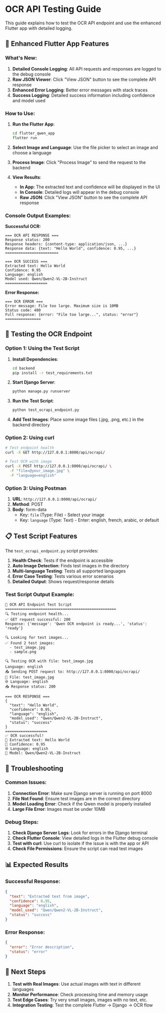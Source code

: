 # OCR API Testing Guide

This guide explains how to test the OCR API endpoint and use the enhanced Flutter app with detailed logging.

## 🚀 Enhanced Flutter App Features

### What's New:
1. **Detailed Console Logging**: All API requests and responses are logged to the debug console
2. **Raw JSON Viewer**: Click "View JSON" button to see the complete API response
3. **Enhanced Error Logging**: Better error messages with stack traces
4. **Success Logging**: Detailed success information including confidence and model used

### How to Use:

1. **Run the Flutter App**:
   ```bash
   cd flutter_qwen_app
   flutter run
   ```

2. **Select Image and Language**: Use the file picker to select an image and choose a language

3. **Process Image**: Click "Process Image" to send the request to the backend

4. **View Results**:
   - **In App**: The extracted text and confidence will be displayed in the UI
   - **In Console**: Detailed logs will appear in the debug console
   - **Raw JSON**: Click "View JSON" button to see the complete API response

### Console Output Examples:

**Successful OCR:**
```
=== OCR API RESPONSE ===
Response status: 200
Response headers: {content-type: application/json, ...}
Response data: {text: "Hello World", confidence: 0.95, ...}
========================

=== OCR SUCCESS ===
Extracted text: Hello World
Confidence: 0.95
Language: english
Model used: Qwen/Qwen2-VL-2B-Instruct
===================
```

**Error Response:**
```
=== OCR ERROR ===
Error message: File too large. Maximum size is 10MB
Status code: 400
Full response: {error: "File too large...", status: "error"}
================
```

## 🧪 Testing the OCR Endpoint

### Option 1: Using the Test Script

1. **Install Dependencies**:
   ```bash
   cd backend
   pip install -r test_requirements.txt
   ```

2. **Start Django Server**:
   ```bash
   python manage.py runserver
   ```

3. **Run the Test Script**:
   ```bash
   python test_ocrapi_endpoint.py
   ```

4. **Add Test Images**: Place some image files (.jpg, .png, etc.) in the backend directory

### Option 2: Using curl

```bash
# Test endpoint health
curl -X GET http://127.0.0.1:8000/api/ocrapi/

# Test OCR with image
curl -X POST http://127.0.0.1:8000/api/ocrapi/ \
  -F "file=@your_image.jpg" \
  -F "language=english"
```

### Option 3: Using Postman

1. **URL**: `http://127.0.0.1:8000/api/ocrapi/`
2. **Method**: POST
3. **Body**: form-data
   - Key: `file` (Type: File) - Select your image
   - Key: `language` (Type: Text) - Enter: english, french, arabic, or default

## 📋 Test Script Features

The `test_ocrapi_endpoint.py` script provides:

1. **Health Check**: Tests if the endpoint is accessible
2. **Auto Image Detection**: Finds test images in the directory
3. **Multi-language Testing**: Tests all supported languages
4. **Error Case Testing**: Tests various error scenarios
5. **Detailed Output**: Shows request/response details

### Test Script Output Example:

```
🚀 OCR API Endpoint Test Script
==================================================
🔍 Testing endpoint health...
✅ GET request successful: 200
Response: {'message': 'Qwen OCR endpoint is ready...', 'status': 'ready'}

🔍 Looking for test images...
✅ Found 2 test images:
  - test_image.jpg
  - sample.png

🔍 Testing OCR with file: test_image.jpg
Language: english
📤 Sending POST request to: http://127.0.0.1:8000/api/ocrapi/
📁 File: test_image.jpg
🌐 Language: english
📥 Response status: 200

=== OCR RESPONSE ===
{
  "text": "Hello World",
  "confidence": 0.95,
  "language": "english",
  "model_used": "Qwen/Qwen2-VL-2B-Instruct",
  "status": "success"
}
===================
✅ OCR successful!
📝 Extracted text: Hello World
🎯 Confidence: 0.95
🌐 Language: english
🤖 Model: Qwen/Qwen2-VL-2B-Instruct
```

## 🔧 Troubleshooting

### Common Issues:

1. **Connection Error**: Make sure Django server is running on port 8000
2. **File Not Found**: Ensure test images are in the correct directory
3. **Model Loading Error**: Check if the Qwen model is properly installed
4. **Large File Error**: Images must be under 10MB

### Debug Steps:

1. **Check Django Server Logs**: Look for errors in the Django terminal
2. **Check Flutter Console**: View detailed logs in the Flutter debug console
3. **Test with curl**: Use curl to isolate if the issue is with the app or API
4. **Check File Permissions**: Ensure the script can read test images

## 📊 Expected Results

### Successful Response:
```json
{
  "text": "Extracted text from image",
  "confidence": 0.95,
  "language": "english",
  "model_used": "Qwen/Qwen2-VL-2B-Instruct",
  "status": "success"
}
```

### Error Response:
```json
{
  "error": "Error description",
  "status": "error"
}
```

## 🎯 Next Steps

1. **Test with Real Images**: Use actual images with text in different languages
2. **Monitor Performance**: Check processing time and memory usage
3. **Test Edge Cases**: Try very small images, images with no text, etc.
4. **Integration Testing**: Test the complete Flutter → Django → OCR flow 